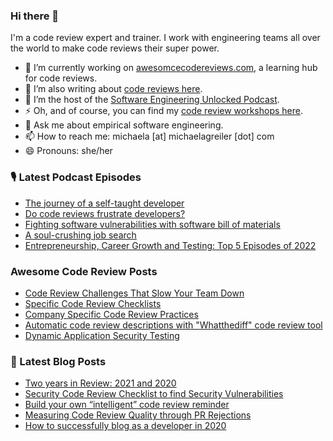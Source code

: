 ### Hi there 👋

I'm a code review expert and trainer. I work with engineering teams all over the world to make code reviews their super power.

* 🔭 I’m currently working on [awesomcecodereviews.com](https://www.awesomecodereviews.com/ "Bring me to awesomecodereviews"), a learning hub for code reviews.
* 🌱 I’m also writing about [code reviews here](https://www.michaelagreiler.com/all-posts/ "Let's read about code reviews").
* 👯 I’m the host of the [Software Engineering Unlocked Podcast](https://www.software-engineering-unlocked.com/ "Let's listen to the podcast").
* ⚡ Oh, and of course, you can find my [code review workshops here](https://www.michaelagreiler.com/workshops/ "Bring me to the code review workshop site").
* 💬 Ask me about empirical software engineering.
* 📫 How to reach me: michaela [at] michaelagreiler [dot] com 
* 😄 Pronouns: she/her


<!--
**mgreiler/mgreiler** is a ✨ _special_ ✨ repository because its `README.md` (this file) appears on your GitHub profile.

Here are some ideas to get you started:

- 🔭 I’m currently working on ...
- 🌱 I’m currently learning ...
- 👯 I’m looking to collaborate on ...
- 🤔 I’m looking for help with ...
- 💬 Ask me about ...
- 📫 How to reach me: ...
- 😄 Pronouns: ...
- ⚡ Fun fact: ...
-->


### 🎙️ Latest Podcast Episodes
<!-- PODCAST-POST-LIST:START -->
- [The journey of a self-taught developer](https://www.software-engineering-unlocked.com/self-taught-developer)
- [Do code reviews frustrate developers?](https://www.software-engineering-unlocked.com/emotions-software-engineering)
- [Fighting software vulnerabilities with software bill of materials](https://www.software-engineering-unlocked.com/software-bill-of-material)
- [A soul-crushing job search](https://www.software-engineering-unlocked.com/mastering-difficult-job-search)
- [Entrepreneurship, Career Growth and Testing: Top 5 Episodes of 2022](https://www.software-engineering-unlocked.com/top5-2022)
<!-- PODCAST-POST-LIST:END -->

### Awesome Code Review Posts
<!-- AWESOMECODEREVIEW-LIST:START -->
- [Code Review Challenges That Slow Your Team Down](https://awesomecodereviews.com/fundamentals/challenges/)
- [Specific Code Review Checklists](https://awesomecodereviews.com/checklists/topic-based-code-review-checklists/)
- [Company Specific Code Review Practices](https://awesomecodereviews.com/companies/company-specific-code-review-practices/)
- [Automatic code review descriptions with &quot;Whatthediff&quot; code review tool](https://awesomecodereviews.com/tools/code-review-descriptions-what-the-diff/)
- [Dynamic Application Security Testing](https://awesomecodereviews.com/security/dynamic-application-security-testing/)
<!-- AWESOMECODEREVIEW-LIST:END -->

### 📩 Latest Blog Posts
<!-- BLOG-POST-LIST:START -->
- [Two years in Review: 2021 and 2020](https://www.michaelagreiler.com/two-years-in-review-2021/?utm_source=rss&utm_medium=rss&utm_campaign=two-years-in-review-2021)
- [Security Code Review Checklist to find Security Vulnerabilities](https://www.michaelagreiler.com/security-code-review-checklist/?utm_source=rss&utm_medium=rss&utm_campaign=security-code-review-checklist)
- [Build your own “intelligent” code review reminder](https://www.michaelagreiler.com/code-review-reminder/?utm_source=rss&utm_medium=rss&utm_campaign=code-review-reminder)
- [Measuring Code Review Quality through PR Rejections](https://www.michaelagreiler.com/rejections-as-code-review-quality-metric/?utm_source=rss&utm_medium=rss&utm_campaign=rejections-as-code-review-quality-metric)
- [How to successfully blog as a developer in 2020](https://www.michaelagreiler.com/successfully-developer-blog/?utm_source=rss&utm_medium=rss&utm_campaign=successfully-developer-blog)
<!-- BLOG-POST-LIST:END -->
